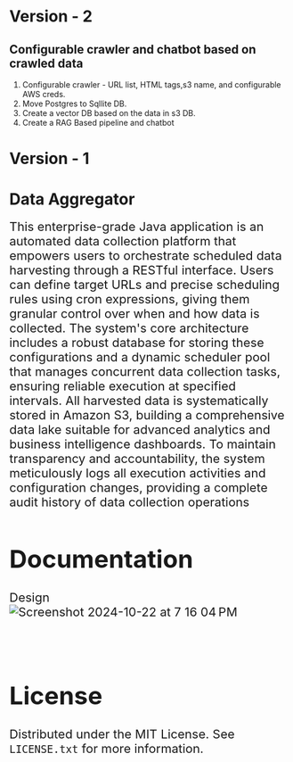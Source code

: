 
# Version - 2
## Configurable crawler and chatbot based on crawled data
1. Configurable crawler - URL list, HTML tags,s3 name, and configurable AWS creds.
2. Move Postgres to Sqllite DB.
3. Create a vector DB based on the data in s3 DB.
4. Create a RAG Based pipeline and chatbot 


# Version - 1
# **Data Aggregator**

<span style="font-size: 22px;">
This enterprise-grade Java application is an automated data collection platform that empowers users to orchestrate scheduled data harvesting through a RESTful interface. Users can define target URLs and precise scheduling rules using cron expressions, giving them granular control over when and how data is collected. The system's core architecture includes a robust database for storing these configurations and a dynamic scheduler pool that manages concurrent data collection tasks, ensuring reliable execution at specified intervals. All harvested data is systematically stored in Amazon S3, building a comprehensive data lake suitable for advanced analytics and business intelligence dashboards. To maintain transparency and accountability, the system meticulously logs all execution activities and configuration changes, providing a complete audit history of data collection operations
<br>

# **Documentation**
Design</br>
![Screenshot 2024-10-22 at 7 16 04 PM](https://github.com/user-attachments/assets/6b33980e-595d-4742-a4ae-991b2e7276f2)

<br><be>

# **License**

Distributed under the MIT License. See `LICENSE.txt` for more information.
<br><br>
